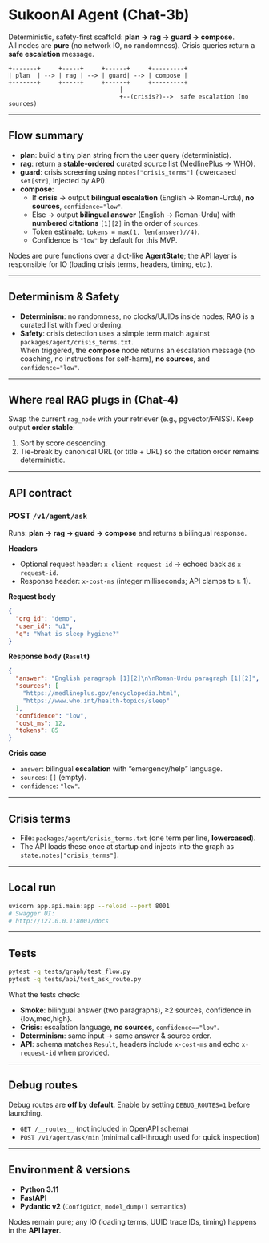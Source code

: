 # SukoonAI Agent (Chat-3b)

Deterministic, safety-first scaffold: **plan → rag → guard → compose**.  
All nodes are **pure** (no network IO, no randomness). Crisis queries return a **safe escalation** message.

```
+-------+     +-----+     +------+     +---------+
| plan  | --> | rag | --> | guard| --> | compose |
+-------+     +-----+     +------+     +---------+
                               |
                               +--(crisis?)-->  safe escalation (no sources)
```

---

## Flow summary

- **plan**: build a tiny plan string from the user query (deterministic).
- **rag**: return a **stable-ordered** curated source list (MedlinePlus → WHO).
- **guard**: crisis screening using `notes["crisis_terms"]` (lowercased `set[str]`, injected by API).
- **compose**:
  - If **crisis** → output **bilingual escalation** (English → Roman-Urdu), **no sources**, `confidence="low"`.
  - Else → output **bilingual answer** (English → Roman-Urdu) with **numbered citations** `[1][2]` in the order of `sources`.
  - Token estimate: `tokens = max(1, len(answer)//4)`.
  - Confidence is `"low"` by default for this MVP.

Nodes are pure functions over a dict-like **AgentState**; the API layer is responsible for IO (loading crisis terms, headers, timing, etc.).

---

## Determinism & Safety

- **Determinism**: no randomness, no clocks/UUIDs inside nodes; RAG is a curated list with fixed ordering.
- **Safety**: crisis detection uses a simple term match against `packages/agent/crisis_terms.txt`.  
  When triggered, the **compose** node returns an escalation message (no coaching, no instructions for self-harm), **no sources**, and `confidence="low"`.

---

## Where real RAG plugs in (Chat-4)

Swap the current `rag_node` with your retriever (e.g., pgvector/FAISS). Keep output **order stable**:
1. Sort by score descending.
2. Tie-break by canonical URL (or title + URL) so the citation order remains deterministic.

---

## API contract

### POST `/v1/agent/ask`
Runs: **plan → rag → guard → compose** and returns a bilingual response.

**Headers**
- Optional request header: `x-client-request-id` → echoed back as `x-request-id`.
- Response header: `x-cost-ms` (integer milliseconds; API clamps to ≥ 1).

**Request body**
```json
{
  "org_id": "demo",
  "user_id": "u1",
  "q": "What is sleep hygiene?"
}
```

**Response body (`Result`)**
```json
{
  "answer": "English paragraph [1][2]\n\nRoman-Urdu paragraph [1][2]",
  "sources": [
    "https://medlineplus.gov/encyclopedia.html",
    "https://www.who.int/health-topics/sleep"
  ],
  "confidence": "low",
  "cost_ms": 12,
  "tokens": 85
}
```

**Crisis case**
- `answer`: bilingual **escalation** with “emergency/help” language.
- `sources`: `[]` (empty).
- `confidence`: `"low"`.

---

## Crisis terms

- File: `packages/agent/crisis_terms.txt` (one term per line, **lowercased**).  
- The API loads these once at startup and injects into the graph as `state.notes["crisis_terms"]`.

---

## Local run

```bash
uvicorn app.api.main:app --reload --port 8001
# Swagger UI:
# http://127.0.0.1:8001/docs
```

---

## Tests

```bash
pytest -q tests/graph/test_flow.py
pytest -q tests/api/test_ask_route.py
```

What the tests check:
- **Smoke**: bilingual answer (two paragraphs), ≥2 sources, confidence in {low,med,high}.
- **Crisis**: escalation language, **no sources**, `confidence=="low"`.
- **Determinism**: same input → same answer & source order.
- **API**: schema matches `Result`, headers include `x-cost-ms` and echo `x-request-id` when provided.

---

## Debug routes

Debug routes are **off by default**. Enable by setting `DEBUG_ROUTES=1` before launching.

- `GET /__routes__` (not included in OpenAPI schema)
- `POST /v1/agent/ask/min` (minimal call-through used for quick inspection)

---

## Environment & versions

- **Python 3.11**
- **FastAPI**
- **Pydantic v2** (`ConfigDict`, `model_dump()` semantics)

Nodes remain pure; any IO (loading terms, UUID trace IDs, timing) happens in the **API layer**.

